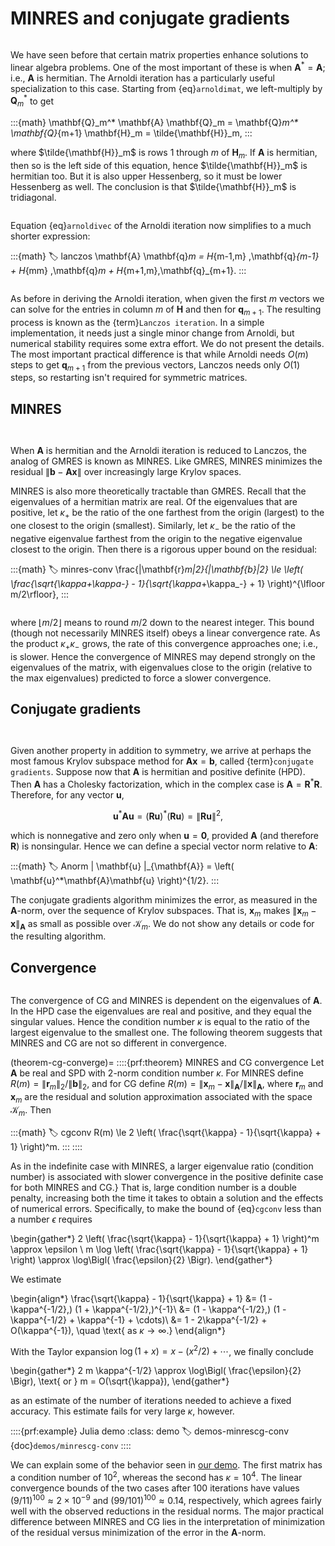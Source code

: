 # MINRES and conjugate gradients

```{index} matrix; symmetric
```

We have seen before that certain matrix properties enhance solutions to linear algebra problems. One of the most important of these is when $\mathbf{A}^*=\mathbf{A}$; i.e., $\mathbf{A}$ is hermitian. The Arnoldi iteration has a particularly useful specialization to this case. Starting from {eq}`arnoldimat`, we left-multiply by $\mathbf{Q}_m^*$ to get

:::{math}
\mathbf{Q}_m^* \mathbf{A} \mathbf{Q}_m = \mathbf{Q}_m^* \mathbf{Q}_{m+1} \mathbf{H}_m = \tilde{\mathbf{H}}_m,
:::

where $\tilde{\mathbf{H}}_m$ is rows 1 through $m$ of $\mathbf{H}_m$. If $\mathbf{A}$ is hermitian, then so is the left side of this equation, hence $\tilde{\mathbf{H}}_m$ is hermitian too. But it is also upper Hessenberg, so it must be lower Hessenberg as well. The conclusion is that $\tilde{\mathbf{H}}_m$ is tridiagonal.

```{index} Arnoldi iteration
```
Equation {eq}`arnoldivec` of the Arnoldi iteration now simplifies to a much shorter expression:

:::{math}
:label: lanczos
\mathbf{A} \mathbf{q}_m = H_{m-1,m} \,\mathbf{q}_{m-1} + H_{mm} \,\mathbf{q}_m + H_{m+1,m}\,\mathbf{q}_{m+1}.
:::

```{index} Lanczos iteration
```

As before in deriving the Arnoldi iteration, when given the first $m$ vectors we can solve for the entries in column $m$ of $\mathbf{H}$ and then for $\mathbf{q}_{m+1}$. The resulting process is known as the {term}`Lanczos iteration`. In a simple implementation, it needs just a single minor change from Arnoldi, but numerical stability requires some extra effort. We do not present the details. The most important practical difference is that while Arnoldi needs $O(m)$ steps to get $\mathbf{q}_{m+1}$ from the previous vectors, Lanczos needs only $O(1)$ steps, so restarting isn't required for symmetric matrices.

## MINRES

```{index} GMRES; relation to MINRES
```
```{index} MINRES
```

When $\mathbf{A}$ is hermitian and the Arnoldi iteration is reduced to Lanczos, the analog of GMRES is known as MINRES. Like GMRES, MINRES minimizes the residual $\|\mathbf{b}-\mathbf{A}\mathbf{x}\|$ over increasingly large Krylov spaces.

MINRES is also more theoretically tractable than GMRES. Recall that the eigenvalues of a hermitian matrix are real. Of the eigenvalues that are positive, let $\kappa_+$ be the ratio of the one farthest from the origin (largest) to the one closest to the origin (smallest). Similarly, let $\kappa_-$ be the ratio of the negative eigenvalue farthest from the origin to the negative eigenvalue closest to the origin. Then there is a rigorous upper bound on the residual:

:::{math}
:label: minres-conv
\frac{\|\mathbf{r}_m\|_2}{\|\mathbf{b}\|_2} \le  \left( \frac{\sqrt{\kappa_+\kappa_-} - 1}{\sqrt{\kappa_+\kappa_-} + 1} \right)^{\lfloor m/2\rfloor},
:::

```{index} convergence rate; linear
```
where $\lfloor m/2\rfloor$ means to round $m/2$ down to the nearest integer. This bound (though not necessarily MINRES itself) obeys a linear convergence rate. As the product $\kappa_+\kappa_-$ grows, the rate of this convergence approaches one; i.e., is slower. Hence the convergence of MINRES may depend strongly on the eigenvalues of the matrix, with eigenvalues close to the origin (relative to the max eigenvalues) predicted to force a slower convergence.

## Conjugate gradients

```{index} conjugate gradients
```
```{index} matrix; positive definite
```

Given another property in addition to symmetry, we arrive at perhaps the most famous Krylov subspace method for $\mathbf{A}\mathbf{x}=\mathbf{b}$, called {term}`conjugate gradients`. Suppose now that $\mathbf{A}$ is hermitian and positive definite (HPD). Then $\mathbf{A}$ has a Cholesky factorization, which in the complex case is $\mathbf{A}=\mathbf{R}^*\mathbf{R}$. Therefore, for any vector $\mathbf{u}$,

$$
\mathbf{u}^*\mathbf{A}\mathbf{u} = (\mathbf{R}\mathbf{u})^*(\mathbf{R}\mathbf{u})=\|\mathbf{R} \mathbf{u}\|^2,
$$

which is nonnegative and zero only when $\mathbf{u}=\boldsymbol{0}$, provided $\mathbf{A}$ (and therefore $\mathbf{R}$) is nonsingular. Hence we can define a special vector norm relative to $\mathbf{A}$:

:::{math}
:label: Anorm
\| \mathbf{u} \|_{\mathbf{A}} = \left( \mathbf{u}^*\mathbf{A}\mathbf{u} \right)^{1/2}.
:::

The conjugate gradients algorithm minimizes the error, as measured in the $\mathbf{A}$-norm, over the sequence of Krylov subspaces. That is, $\mathbf{x}_m$ makes $\|\mathbf{x}_m-\mathbf{x}\|_{\mathbf{A}}$ as small as possible over $\mathcal{K}_m$. We do not show any details or code for the resulting algorithm.

## Convergence

```{index} matrix!condition number
```

The convergence of CG and MINRES is dependent on the eigenvalues of $\mathbf{A}$. In the HPD case the eigenvalues are real and positive, and they equal the singular values. Hence the condition number $\kappa$ is equal to the ratio of the largest eigenvalue to the smallest one. The following theorem suggests that MINRES and CG are not so different in convergence.

(theorem-cg-converge)= 
::::{prf:theorem} MINRES and CG convergence
Let $\mathbf{A}$ be real and SPD with 2-norm condition number $\kappa$. For MINRES define $R(m)=\|\mathbf{r}_m\|_2/\|\mathbf{b}\|_2$, and for CG define $R(m)=\|\mathbf{x}_m-\mathbf{x}\|_{\mathbf{A}}/\|\mathbf{x}\|_{\mathbf{A}}$,
where $\mathbf{r}_m$ and $\mathbf{x}_m$ are the residual and solution approximation associated with the space $\mathcal{K}_m$. Then

:::{math}
:label: cgconv
R(m) \le  2 \left( \frac{\sqrt{\kappa} - 1}{\sqrt{\kappa} + 1} \right)^m.
:::
::::

As in the indefinite case with MINRES, a larger eigenvalue ratio (condition number) is associated with slower convergence in the positive definite case for both MINRES and CG.} That is, large condition number is a double penalty, increasing both the time it takes to obtain a solution and the effects of numerical errors. Specifically, to make the bound of {eq}`cgconv` less than a number $\epsilon$ requires

\begin{gather*}
  2 \left( \frac{\sqrt{\kappa} - 1}{\sqrt{\kappa} + 1} \right)^m \approx
  \epsilon \\
  m \log \left( \frac{\sqrt{\kappa} - 1}{\sqrt{\kappa} + 1} \right)
  \approx \log\Bigl( \frac{\epsilon}{2} \Bigr).
\end{gather*}

We estimate

\begin{align*}
   \frac{\sqrt{\kappa} - 1}{\sqrt{\kappa} + 1}
 &=  (1 - \kappa^{-1/2}\,) (1 + \kappa^{-1/2}\,)^{-1}\\
 &= (1 - \kappa^{-1/2}\,)  (1 - \kappa^{-1/2} + \kappa^{-1} + \cdots)\\
 &= 1 - 2\kappa^{-1/2} + O(\kappa^{-1}), \quad \text{ as $\kappa
   \rightarrow \infty$.}
\end{align*}

With the Taylor expansion $\log(1+x) = x - (x^2/2) + \cdots$, we
finally conclude

\begin{gather*}
  2 m \kappa^{-1/2} \approx \log\Bigl( \frac{\epsilon}{2} \Bigr),
  \text{ or }
  m = O(\sqrt{\kappa}),
\end{gather*}

as an estimate of the number of iterations needed to achieve a fixed
accuracy. This estimate fails for very large $\kappa$, however.

::::{prf:example} Julia demo
:class: demo
:label: demos-minrescg-conv
{doc}`demos/minrescg-conv`
::::

We can explain some of the behavior seen in [our demo](`demos/minrescg-conv`). The first matrix has a condition number of $10^2$, whereas the second has $\kappa=10^4$. The linear convergence bounds of the two cases after 100 iterations have values $(9/11)^{100}\approx 2\times 10^{-9}$ and $(99/101)^{100}\approx 0.14$, respectively, which agrees fairly well with the observed reductions in the residual norms. The major practical difference between MINRES and CG lies in the interpretation of minimization of the residual versus minimization of the error in the $\mathbf{A}$-norm.

<!-- 
\begin{exercises}
	\input{krylov/exercises/Symmetry}
\end{exercises} -->


